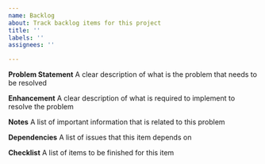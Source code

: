 ```yaml
---
name: Backlog
about: Track backlog items for this project
title: ''
labels: ''
assignees: ''

---
```


**Problem Statement**
A clear description of what is the problem that needs to be resolved

**Enhancement**
A clear description of what is required to implement to resolve the problem

**Notes**
A list of important information that is related to this problem

**Dependencies**
A list of issues that this item depends on

**Checklist**
A list of items to be finished for this item
